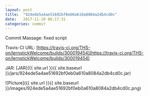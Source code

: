 ```yaml
---
layout: post
title:  "924ede5a4ae51692bf0eb0a610a8084a2db4cd0c"
date:   2017-11-10 06:17:31
categories: commit
---
```


Commit Massage: fixed script  

Travis-CI URL: [https://travis-ci.org/THS-on/lernstickWelcome/builds/300019454](https://travis-ci.org/THS-on/lernstickWelcome/builds/300019454)

JAR: [JAR]({{ site.url }}{{ site.baseurl }}/jars/924ede5a4ae51692bf0eb0a610a8084a2db4cd0c.jar)

![Picture]({{ site.url }}{{ site.baseurl }}/images/924ede5a4ae51692bf0eb0a610a8084a2db4cd0c.png)

